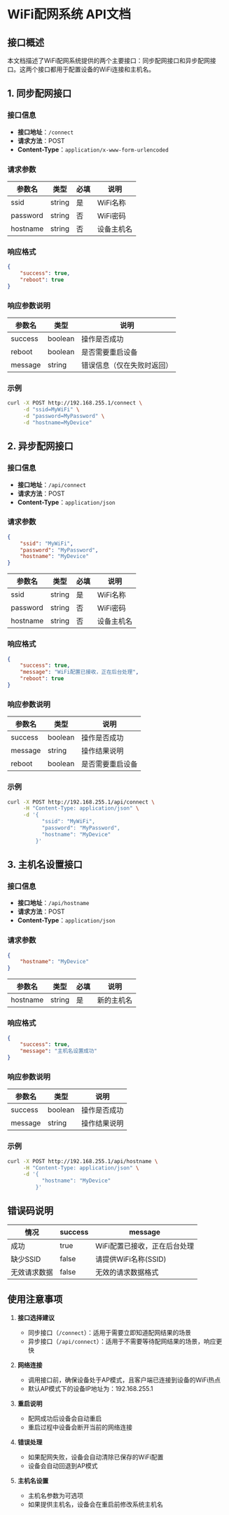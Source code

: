 # WiFi配网系统 API文档

## 接口概述

本文档描述了WiFi配网系统提供的两个主要接口：同步配网接口和异步配网接口。这两个接口都用于配置设备的WiFi连接和主机名。

## 1. 同步配网接口

### 接口信息

- **接口地址**：`/connect`
- **请求方法**：POST
- **Content-Type**：`application/x-www-form-urlencoded`

### 请求参数

| 参数名 | 类型 | 必填 | 说明 |
|--------|------|------|------|
| ssid | string | 是 | WiFi名称 |
| password | string | 否 | WiFi密码 |
| hostname | string | 否 | 设备主机名 |

### 响应格式

```json
{
    "success": true,
    "reboot": true
}
```

### 响应参数说明

| 参数名 | 类型 | 说明 |
|--------|------|------|
| success | boolean | 操作是否成功 |
| reboot | boolean | 是否需要重启设备 |
| message | string | 错误信息（仅在失败时返回）|

### 示例

```bash
curl -X POST http://192.168.255.1/connect \
     -d "ssid=MyWiFi" \
     -d "password=MyPassword" \
     -d "hostname=MyDevice"
```

## 2. 异步配网接口

### 接口信息

- **接口地址**：`/api/connect`
- **请求方法**：POST
- **Content-Type**：`application/json`

### 请求参数

```json
{
    "ssid": "MyWiFi",
    "password": "MyPassword",
    "hostname": "MyDevice"
}
```

| 参数名 | 类型 | 必填 | 说明 |
|--------|------|------|------|
| ssid | string | 是 | WiFi名称 |
| password | string | 否 | WiFi密码 |
| hostname | string | 否 | 设备主机名 |

### 响应格式

```json
{
    "success": true,
    "message": "WiFi配置已接收，正在后台处理",
    "reboot": true
}
```

### 响应参数说明

| 参数名 | 类型 | 说明 |
|--------|------|------|
| success | boolean | 操作是否成功 |
| message | string | 操作结果说明 |
| reboot | boolean | 是否需要重启设备 |

### 示例

```bash
curl -X POST http://192.168.255.1/api/connect \
     -H "Content-Type: application/json" \
     -d '{
           "ssid": "MyWiFi",
           "password": "MyPassword",
           "hostname": "MyDevice"
         }'
```

## 3. 主机名设置接口

### 接口信息

- **接口地址**：`/api/hostname`
- **请求方法**：POST
- **Content-Type**：`application/json`

### 请求参数

```json
{
    "hostname": "MyDevice"
}
```

| 参数名 | 类型 | 必填 | 说明 |
|--------|------|------|------|
| hostname | string | 是 | 新的主机名 |

### 响应格式

```json
{
    "success": true,
    "message": "主机名设置成功"
}
```

### 响应参数说明

| 参数名 | 类型 | 说明 |
|--------|------|------|
| success | boolean | 操作是否成功 |
| message | string | 操作结果说明 |

### 示例

```bash
curl -X POST http://192.168.255.1/api/hostname \
     -H "Content-Type: application/json" \
     -d '{
           "hostname": "MyDevice"
         }'
```

## 错误码说明

| 情况 | success | message |
|------|---------|----------|
| 成功 | true | WiFi配置已接收，正在后台处理 |
| 缺少SSID | false | 请提供WiFi名称(SSID) |
| 无效请求数据 | false | 无效的请求数据格式 |

## 使用注意事项

1. **接口选择建议**
   - 同步接口（`/connect`）：适用于需要立即知道配网结果的场景
   - 异步接口（`/api/connect`）：适用于不需要等待配网结果的场景，响应更快

2. **网络连接**
   - 调用接口前，确保设备处于AP模式，且客户端已连接到设备的WiFi热点
   - 默认AP模式下的设备IP地址为：192.168.255.1

3. **重启说明**
   - 配网成功后设备会自动重启
   - 重启过程中设备会断开当前的网络连接

4. **错误处理**
   - 如果配网失败，设备会自动清除已保存的WiFi配置
   - 设备会自动回退到AP模式

5. **主机名设置**
   - 主机名参数为可选项
   - 如果提供主机名，设备会在重启前修改系统主机名